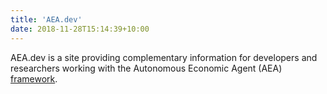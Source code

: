 ```yaml
---
title: 'AEA.dev'
date: 2018-11-28T15:14:39+10:00
---
```


AEA.dev is a site providing complementary information for developers and researchers working with the Autonomous Economic Agent (AEA) [framework](https://github.com/fetchai/agents-aea). 